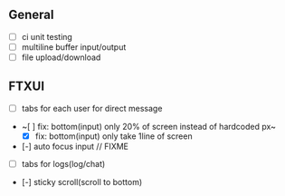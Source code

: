 ## General
- [ ] ci unit testing
- [ ] multiline buffer input/output
- [ ] file upload/download

## FTXUI

- [ ] tabs for each user for direct message
- ~[ ] fix: bottom(input) only 20% of screen instead of hardcoded px~
    - [x] fix: bottom(input) only take 1line of screen
- [-] auto focus input // FIXME
- [ ] tabs for logs(log/chat)
- [-] sticky scroll(scroll to bottom)
